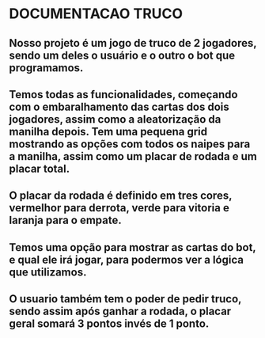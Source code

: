 # DOCUMENTACAO TRUCO

## Nosso projeto é um jogo de truco de 2 jogadores, sendo um deles o usuário e o outro o bot que programamos.

## Temos todas as funcionalidades, começando com o embaralhamento das cartas dos dois jogadores, assim como a aleatorização da manilha depois. Tem uma pequena grid mostrando as opções com todos os naipes para a manilha, assim como um placar de rodada e um placar total.

## O placar da rodada é definido em tres cores, vermelhor para derrota, verde para vitoria e laranja para o empate.

## Temos uma opção para mostrar as cartas do bot, e qual ele irá jogar, para podermos ver a lógica que utilizamos.

## O usuario também tem o poder de pedir truco, sendo assim após ganhar a rodada, o placar geral somará 3 pontos invés de 1 ponto.